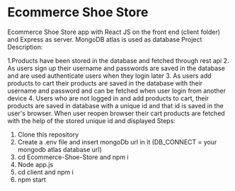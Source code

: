 # Ecommerce Shoe Store


Ecommerce Shoe Store app with React JS on the front end (client folder) and Express as server. MongoDB atlas is used as database
Project Description: 

1.Products have been stored in the database and fetched through rest api
2. As users sign up their username and passwords are saved in the database and are used authenticate users when they login later
3. As users add products to cart their products are saved in the database with their username and password and can be fetched when user login from another device
4. Users who are not logged in and add products to cart, their products are saved in database with a unique id and that id is saved in the user's browser. When user reopen browser their cart products are fetched with the help of the stored unique id and displayed
Steps:
1. Clone this repository
2. Create a .env file and insert mongoDb url in it (DB_CONNECT = your mongodb atlas database url)
3. cd Ecommerce-Shoe-Store and npm i
4. Node app.js
5. cd client and npm i
6. npm start



 
